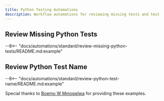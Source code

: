 ```yaml
---
title: Python Testing Automations
description: Workflow automations for reviewing missing tests and test file names.
---
```


## Review Missing Python Tests
--8<-- "docs/automations/standard/review-missing-python-tests/README.md:example"

## Review Python Test Name
--8<-- "docs/automations/standard/review-python-test-name/README.md:example"


Special thanks to [Boemo W Mmopelwa](https://github.com/xTrilton) for providing these examples.